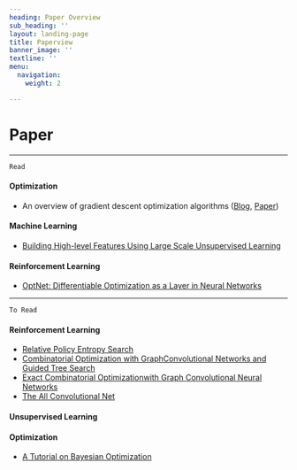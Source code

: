 ```yaml
---
heading: Paper Overview
sub_heading: ''
layout: landing-page
title: Paperview
banner_image: ''
textline: ''
menu:
  navigation:
    weight: 2

---
```



# Paper
--------------------------------------------------------------------------------

```Read```
#### Optimization
* An overview of gradient descent optimization algorithms ([Blog](http://ruder.io/optimizing-gradient-descent/index.html#fn26), [Paper](https://arxiv.org/pdf/1609.04747.pdf))

#### Machine Learning
* [Building High-level Features Using Large Scale Unsupervised Learning](https://arxiv.org/pdf/1112.6209.pdf)

#### Reinforcement Learning
* [OptNet: Differentiable Optimization as a Layer in Neural Networks](https://arxiv.org/pdf/1703.00443.pdf)


--------------------------------------------------------------------------------

```To Read```

#### Reinforcement Learning

* [Relative Policy Entropy Search](https://www.aaai.org/ocs/index.php/AAAI/AAAI10/paper/viewFile/1851/2264)
* [Combinatorial Optimization with GraphConvolutional Networks and Guided Tree Search](https://papers.nips.cc/paper/7335-combinatorial-optimization-with-graph-convolutional-networks-and-guided-tree-search.pdf)
* [Exact Combinatorial Optimizationwith Graph Convolutional Neural Networks](https://arxiv.org/pdf/1906.01629.pdf)
* [The All Convolutional Net](https://arxiv.org/pdf/1412.6806.pdf)

#### Unsupervised Learning

#### Optimization
* [A Tutorial on Bayesian Optimization](https://arxiv.org/pdf/1807.02811.pdf)
